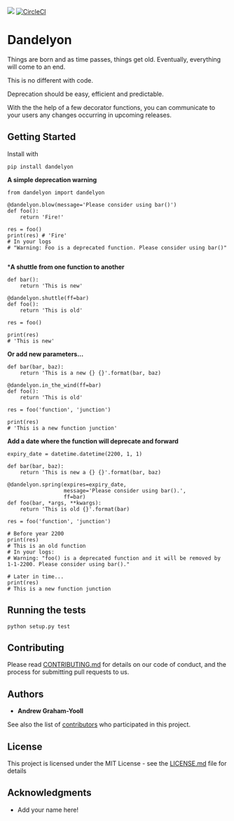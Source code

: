 <a href="https://codeclimate.com/github/andrewgy8/dandelyon/maintainability"><img src="https://api.codeclimate.com/v1/badges/a86ab4d6ac65f57d09a7/maintainability" /></a>
[![CircleCI](https://circleci.com/gh/andrewgy8/dandelyon.svg?style=svg)](https://circleci.com/gh/andrewgy8/dandelyon)

# Dandelyon

Things are born and as time passes, things get old.  Eventually, everything will come to an end.  

This is no different with code.

Deprecation should be easy, efficient and predictable.  

With the the help of a few decorator functions, you can communicate to your users any changes occurring in upcoming releases.

## Getting Started

Install with 

`pip install dandelyon`


**A simple deprecation warning** 

```
from dandelyon import dandelyon

@dandelyon.blow(message='Please consider using bar()')
def foo():
    return 'Fire!'
   
res = foo()
print(res) # 'Fire'
# In your logs
# "Warning: Foo is a deprecated function. Please consider using bar()"  
    
```

***A shuttle from one function to another**

```
def bar():
    return 'This is new'

@dandelyon.shuttle(ff=bar)
def foo():
    return 'This is old'

res = foo()

print(res) 
# 'This is new'  
```

**Or add new parameters...**

```
def bar(bar, baz):
    return 'This is a new {} {}'.format(bar, baz)

@dandelyon.in_the_wind(ff=bar)
def foo():
    return 'This is old'

res = foo('function', 'junction')

print(res)  
# 'This is a new function junction'  
```

**Add a date where the function will deprecate and forward**
```
expiry_date = datetime.datetime(2200, 1, 1)

def bar(bar, baz):
    return 'This is new a {} {}'.format(bar, baz)

@dandelyon.spring(expires=expiry_date, 
                  message='Please consider using bar().', 
                  ff=bar)
def foo(bar, *args, **kwargs):
    return 'This is old {}'.format(bar)

res = foo('function', 'junction')

# Before year 2200
print(res)  
# This is an old function
# In your logs:
# Warning: "foo() is a deprecated function and it will be removed by 1-1-2200. Please consider using bar()."

# Later in time... 
print(res) 
# This is a new function junction

```

## Running the tests

`python setup.py test`

## Contributing

Please read [CONTRIBUTING.md](CONTRIBUTING.md) for details on our code of conduct, and the process for submitting pull requests to us.

## Authors

* **Andrew Graham-Yooll**

See also the list of [contributors](https://github.com/andrewgy8/dandelyon/contributors) who participated in this project.

## License

This project is licensed under the MIT License - see the [LICENSE.md](LICENSE.md) file for details

## Acknowledgments

* Add your name here!